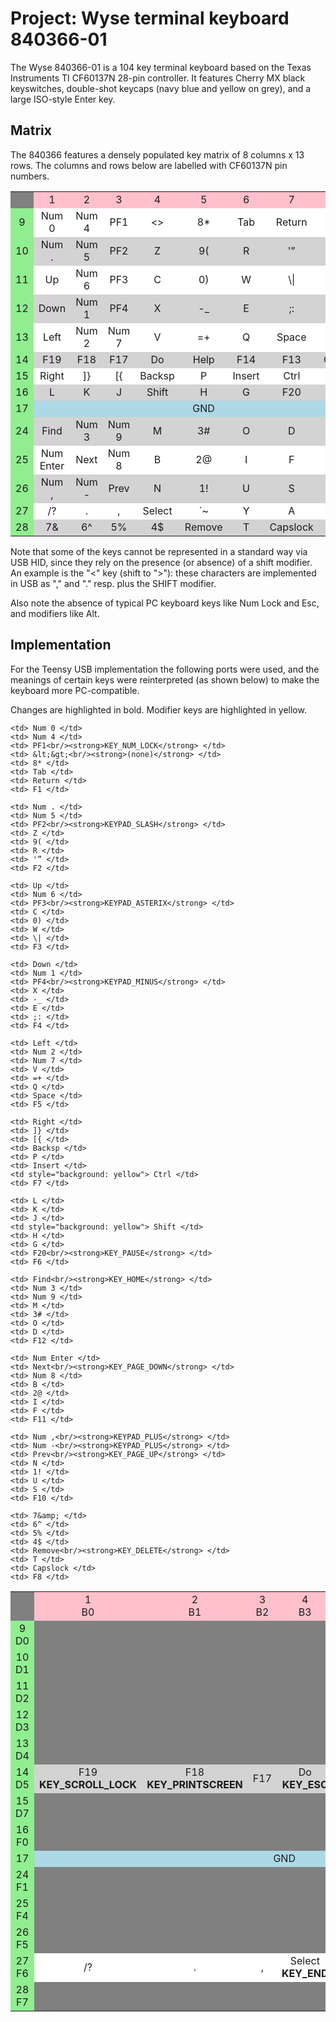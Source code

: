 Project: Wyse terminal keyboard 840366-01
=========================================

The Wyse 840366-01 is a 104 key terminal keyboard based on the Texas 
Instruments TI CF60137N 28-pin controller.  It features Cherry MX black 
keyswitches, double-shot keycaps (navy blue and yellow on grey), and a large 
ISO-style Enter key.

Matrix
------

The 840366 features a densely populated key matrix of 8 columns x 13 rows.  The 
columns and rows below are labelled with CF60137N pin numbers.

<table style="background: grey; text-align: center">
  <colgroup>
    <col span="1" style="width: 10%;">
    <col span="1" style="width: 10%;">
    <col span="1" style="width: 10%;">
    <col span="1" style="width: 10%;">
    <col span="1" style="width: 10%;">
    <col span="1" style="width: 10%;">
    <col span="1" style="width: 10%;">
    <col span="1" style="width: 10%;">
    <col span="1" style="width: 10%;">
  </colgroup>

  <tr style="background:pink">
    <td style="background: grey"></td>
    <td>1</td>
    <td>2</td>
    <td>3</td>
    <td>4</td>
    <td>5</td>
    <td>6</td>
    <td>7</td>
    <td>8</td>
  </tr>

  <tr style="background: white">
    <td style="background: lightgreen">9</td>
    <td> Num 0 </td>
    <td> Num 4 </td>
    <td> PF1 </td>
    <td> &lt;&gt; </td>
    <td> 8* </td>
    <td> Tab </td>
    <td> Return </td>
    <td> F1 </td>
  </tr>

  <tr style="background: lightgrey">
    <td style="background: lightgreen">10</td>
    <td> Num . </td>
    <td> Num 5 </td>
    <td> PF2 </td>
    <td> Z </td>
    <td> 9( </td>
    <td> R </td>
    <td> '” </td>
    <td> F2 </td>
  </tr>

  <tr style="background: white">
    <td style="background: lightgreen"> 11 </td>
    <td> Up </td>
    <td> Num 6 </td>
    <td> PF3 </td>
    <td> C </td>
    <td> 0) </td>
    <td> W </td>
    <td> \| </td>
    <td> F3 </td>
  </tr>

  <tr style="background: lightgrey">
    <td style="background: lightgreen"> 12 </td>
    <td> Down </td>
    <td> Num 1 </td>
    <td> PF4 </td>
    <td> X </td>
    <td> -_ </td>
    <td> E </td>
    <td> ;: </td>
    <td> F4 </td>
  </tr>

  <tr style="background: white">
    <td style="background: lightgreen"> 13 </td>
    <td> Left </td>
    <td> Num 2 </td>
    <td> Num 7 </td>
    <td> V </td>
    <td> =+ </td>
    <td> Q </td>
    <td> Space </td>
    <td> F5 </td>
  </tr>


  <tr style="background: lightgrey">
    <td style="background: lightgreen"> 14 </td>
    <td> F19 </td>
    <td> F18 </td>
    <td> F17 </td>
    <td> Do </td>
    <td> Help </td>
    <td> F14 </td>
    <td> F13 </td>
    <td> Compose </td>
  </tr>

  <tr style="background: white">
    <td style="background: lightgreen"> 15 </td>
    <td> Right </td>
    <td> ]} </td>
    <td> [{ </td>
    <td> Backsp </td>
    <td> P </td>
    <td> Insert </td>
    <td> Ctrl </td>
    <td> F7 </td>
  </tr>

  <tr style="background: lightgrey">
    <td style="background: lightgreen"> 16 </td>
    <td> L </td>
    <td> K </td>
    <td> J </td>
    <td> Shift </td>
    <td> H </td>
    <td> G </td>
    <td> F20 </td>
    <td> F6 </td>
  </tr>

  <tr style="background: white">
    <td style="background: lightgreen"> 17 </td>
    <td colspan="8" style="background: lightblue"> GND </td>
  </tr>

  <tr style="background: lightgrey">
    <td style="background: lightgreen"> 24 </td>
    <td> Find </td>
    <td> Num 3 </td>
    <td> Num 9 </td>
    <td> M </td>
    <td> 3# </td>
    <td> O </td>
    <td> D </td>
    <td> F12 </td>
  </tr>

  <tr style="background: white">
    <td style="background: lightgreen"> 25 </td>
    <td> Num Enter </td>
    <td> Next </td>
    <td> Num 8 </td>
    <td> B </td>
    <td> 2@ </td>
    <td> I </td>
    <td> F </td>
    <td> F11 </td>
  </tr>

  <tr style="background: lightgrey">
    <td style="background: lightgreen"> 26 </td>
    <td> Num , </td>
    <td> Num - </td>
    <td> Prev </td>
    <td> N </td>
    <td> 1! </td>
    <td> U </td>
    <td> S </td>
    <td> F10 </td>
  </tr>

  <tr style="background: white">
    <td style="background: lightgreen"> 27 </td>
    <td> /? </td>
    <td> . </td>
    <td> , </td>
    <td> Select </td>
    <td> `~ </td>
    <td> Y </td>
    <td> A </td>
    <td> F9 </td>
  </tr>

  <tr style="background: lightgrey">
    <td style="background: lightgreen"> 28 </td>
    <td> 7&amp; </td>
    <td> 6^ </td>
    <td> 5% </td>
    <td> 4$ </td>
    <td> Remove </td>
    <td> T </td>
    <td> Capslock </td>
    <td> F8 </td>
  </tr>

</table>

Note that some of the keys cannot be represented in a standard way via USB HID, 
since they rely on the presence (or absence) of a shift modifier.  An example 
is the "&lt;" key (shift to "&gt;"): these characters are implemented in USB as 
"," and "." resp. plus the SHIFT modifier.

Also note the absence of typical PC keyboard keys like Num Lock and Esc, and 
modifiers like Alt.


Implementation
--------------

For the Teensy USB implementation the following ports were used, and the 
meanings of certain keys were reinterpreted (as shown below) to make the 
keyboard more PC-compatible.

Changes are highlighted in bold.  Modifier keys are highlighted in yellow.

<table style="background: grey; text-align: center">
  <colgroup>
    <col span="1" style="width: 10%;">
    <col span="1" style="width: 10%;">
    <col span="1" style="width: 10%;">
    <col span="1" style="width: 10%;">
    <col span="1" style="width: 10%;">
    <col span="1" style="width: 10%;">
    <col span="1" style="width: 10%;">
    <col span="1" style="width: 10%;">
    <col span="1" style="width: 10%;">
  </colgroup>

  <tr style="background:pink">
    <td style="background: grey"></td>
    <td> 1<br/>B0 </td>
    <td> 2<br/>B1 </td>
    <td> 3<br/>B2 </td>
    <td> 4<br/>B3 </td>
    <td> 5<br/>B4 </td>
    <td> 6<br/>B5 </td>
    <td> 7<br/>B6 </td>
    <td> 8<br/>B7 </td>
  </tr>

  <tr style="background: white">
    <td style="background: lightgreen"> 9<br/>D0 </td>

    <td> Num 0 </td>
    <td> Num 4 </td>
    <td> PF1<br/><strong>KEY_NUM_LOCK</strong> </td>
    <td> &lt;&gt;<br/><strong>(none)</strong> </td>
    <td> 8* </td>
    <td> Tab </td>
    <td> Return </td>
    <td> F1 </td>
  </tr>

  <tr style="background: lightgrey">
    <td style="background: lightgreen"> 10<br/>D1 </td>

    <td> Num . </td>
    <td> Num 5 </td>
    <td> PF2<br/><strong>KEYPAD_SLASH</strong> </td>
    <td> Z </td>
    <td> 9( </td>
    <td> R </td>
    <td> '” </td>
    <td> F2 </td>
  </tr>

  <tr style="background: white">
    <td style="background: lightgreen"> 11<br/>D2 </td>

    <td> Up </td>
    <td> Num 6 </td>
    <td> PF3<br/><strong>KEYPAD_ASTERIX</strong> </td>
    <td> C </td>
    <td> 0) </td>
    <td> W </td>
    <td> \| </td>
    <td> F3 </td>
  </tr>

  <tr style="background: lightgrey">
    <td style="background: lightgreen"> 12<br/>D3 </td>

    <td> Down </td>
    <td> Num 1 </td>
    <td> PF4<br/><strong>KEYPAD_MINUS</strong> </td>
    <td> X </td>
    <td> -_ </td>
    <td> E </td>
    <td> ;: </td>
    <td> F4 </td>
  </tr>

  <tr style="background: white">
    <td style="background: lightgreen"> 13<br/>D4 </td>

    <td> Left </td>
    <td> Num 2 </td>
    <td> Num 7 </td>
    <td> V </td>
    <td> =+ </td>
    <td> Q </td>
    <td> Space </td>
    <td> F5 </td>
  </tr>

  <tr style="background: lightgrey">
    <td style="background: lightgreen"> 14<br/>D5 </td>
    <td> F19<br/><strong>KEY_SCROLL_LOCK</strong> </td>
    <td> F18<br/><strong>KEY_PRINTSCREEN</strong> </td>
    <td> F17 </td>
    <td> Do<br/><strong>KEY_ESC</strong> </td>
    <td style="background: yellow"> Help<br/><strong>KEY_RIGHT_GUI</strong> </td>
    <td> F14 </td>
    <td> F13 </td>
    <td style="background: yellow"> Compose<br/><strong>KEY_ALT</strong> </td>
  </tr>

  <tr style="background: white">
    <td style="background: lightgreen"> 15<br/>D7 </td>

    <td> Right </td>
    <td> ]} </td>
    <td> [{ </td>
    <td> Backsp </td>
    <td> P </td>
    <td> Insert </td>
    <td style="background: yellow"> Ctrl </td>
    <td> F7 </td>
  </tr>

  <tr style="background: lightgrey">
    <td style="background: lightgreen"> 16<br/>F0 </td>

    <td> L </td>
    <td> K </td>
    <td> J </td>
    <td style="background: yellow"> Shift </td>
    <td> H </td>
    <td> G </td>
    <td> F20<br/><strong>KEY_PAUSE</strong> </td>
    <td> F6 </td>
  </tr>

  <tr style="background: white">
    <td style="background: lightgreen"> 17 </td>
    <td colspan="8" style="background: lightblue"> GND </td>
  </tr>

  <tr style="background: lightgrey">
    <td style="background: lightgreen"> 24<br/>F1 </td>

    <td> Find<br/><strong>KEY_HOME</strong> </td>
    <td> Num 3 </td>
    <td> Num 9 </td>
    <td> M </td>
    <td> 3# </td>
    <td> O </td>
    <td> D </td>
    <td> F12 </td>
  </tr>

  <tr style="background: white">
    <td style="background: lightgreen"> 25<br/>F4 </td>

    <td> Num Enter </td>
    <td> Next<br/><strong>KEY_PAGE_DOWN</strong> </td>
    <td> Num 8 </td>
    <td> B </td>
    <td> 2@ </td>
    <td> I </td>
    <td> F </td>
    <td> F11 </td>
  </tr>

  <tr style="background: lightgrey">
    <td style="background: lightgreen"> 26<br/>F5 </td>

    <td> Num ,<br/><strong>KEYPAD_PLUS</strong> </td>
    <td> Num -<br/><strong>KEYPAD_PLUS</strong> </td>
    <td> Prev<br/><strong>KEY_PAGE_UP</strong> </td>
    <td> N </td>
    <td> 1! </td>
    <td> U </td>
    <td> S </td>
    <td> F10 </td>
  </tr>

  <tr style="background: white">
    <td style="background: lightgreen"> 27<br/>F6 </td>
    <td> /? </td>
    <td> . </td>
    <td> , </td>
    <td> Select<br/><strong>KEY_END</strong> </td>
    <td> `~ </td>
    <td> Y </td>
    <td> A </td>
    <td> F9 </td>
  </tr>

  <tr style="background: lightgrey">
    <td style="background: lightgreen"> 28<br/>F7 </td>

    <td> 7&amp; </td>
    <td> 6^ </td>
    <td> 5% </td>
    <td> 4$ </td>
    <td> Remove<br/><strong>KEY_DELETE</strong> </td>
    <td> T </td>
    <td> Capslock </td>
    <td> F8 </td>
  </tr>

</table>

